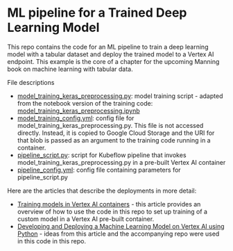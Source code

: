 # ML pipeline for a Trained Deep Learning Model

This repo contains the code for an ML pipeline to train a deep learning model with a tabular dataset and deploy the trained model to a Vertex AI endpoint. This example is the core of a chapter for the upcoming Manning book on machine learning with tabular data.

File descriptions 

- [model_training_keras_preprocessing.py](https://github.com/ryanmark1867/deep_learning_ml_pipeline/blob/master/model_training_keras_preprocessing.py): model training script - adapted from the notebook version of the training code: [model_training_keras_preprocessing.ipynb](https://github.com/ryanmark1867/deep_learning_best_practices/blob/master/notebooks/model_training_keras_preprocessing.ipynb)
- [model_training_config.yml](https://github.com/ryanmark1867/deep_learning_ml_pipeline/blob/master/model_training_config.yml): config file for model_training_keras_preprocessing.py. This file is not accessed directly. Instead, it is copied to Google Cloud Storage and the URI for that blob is passed as an argument to the training code running in a container.
- [pipeline_script.py](https://github.com/ryanmark1867/deep_learning_ml_pipeline/blob/master/pipeline_script.py): script for Kubeflow pipeline that invokes model_training_keras_preprocessing.py in a pre-built Vertex AI container
- [pipeline_config.yml](https://github.com/ryanmark1867/deep_learning_ml_pipeline/blob/master/pipeline_config.yml): config file containing parameters for pipeline_script.py

Here are the articles that describe the deployments in more detail:

- [Training models in Vertex AI containers](https://markryan-69718.medium.com/training-a-custom-model-in-a-pre-built-vertex-ai-container-8a34e244db53?sk=5486fc72b783977e03f8215339d58596) - this article provides an overview of how to use the code in this repo to set up training of a custom model in a Vertex AI pre-built container.
- [Developing and Deploying a Machine Learning Model on Vertex AI using Python](https://towardsdatascience.com/developing-and-deploying-a-machine-learning-model-on-vertex-ai-using-python-865b535814f8) - ideas from this article and the accompanying repo were used in this code in this repo.

